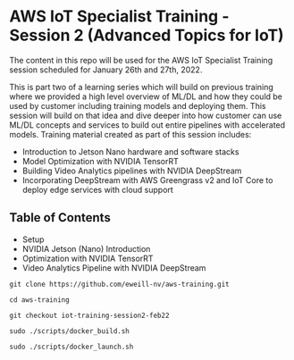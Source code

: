 # AWS IoT Specialist Training - Session 2 (Advanced Topics for IoT)

The content in this repo will be used for the AWS IoT Specialist Training session scheduled for January 26th and 27th, 2022.

This is part two of a learning series which will build on previous training where we provided a high level overview of ML/DL and how they could be used by customer including training models and deploying them.  This session will build on that idea and dive deeper into how customer can use ML/DL concepts and services to build out entire pipelines with accelerated models.
Training material created as part of this session includes:
 - Introduction to Jetson Nano hardware and software stacks
 - Model Optimization with NVIDIA TensorRT
 - Building Video Analytics pipelines with NVIDIA DeepStream
 - Incorporating DeepStream with AWS Greengrass v2 and IoT Core to deploy edge services with cloud support

## Table of Contents

- Setup
- NVIDIA Jetson (Nano) Introduction
- Optimization with NVIDIA TensorRT
- Video Analytics Pipeline with NVIDIA DeepStream


```
git clone https://github.com/eweill-nv/aws-training.git

cd aws-training

git checkout iot-training-session2-feb22
```

```
sudo ./scripts/docker_build.sh

sudo ./scripts/docker_launch.sh
```
